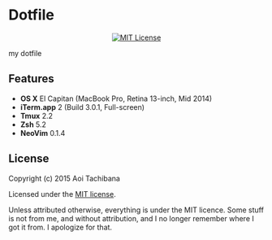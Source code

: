 # Dotfile

<p align="center">
	<a href="LICENSE">
		<img alt="MIT License" src="https://img.shields.io/badge/license-MIT-blue.svg?style=flat-square">
	</a>
</p>

my dotfile

## Features

- **OS X** El Capitan (MacBook Pro, Retina 13-inch, Mid 2014)
- **iTerm.app** 2 (Build 3.0.1, Full-screen)
- **Tmux** 2.2
- **Zsh** 5.2
- **NeoVim** 0.1.4

## License

Copyright (c) 2015 Aoi Tachibana

Licensed under the [MIT license](LICENSE).

Unless attributed otherwise, everything is under the MIT licence. 
Some stuff is not from me, and without attribution, and I no longer remember where I got it from. 
I apologize for that.

<!-- :vim:foldmethod=expr: -->
